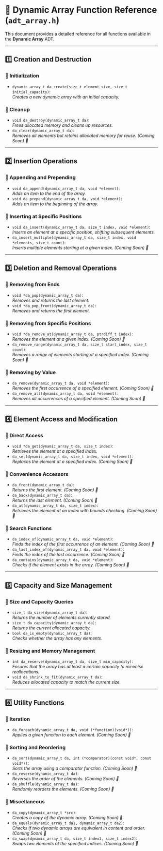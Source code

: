 # 📖 Dynamic Array Function Reference (`adt_array.h`)

This document provides a detailed reference for all functions available in the **Dynamic Array** ADT.

---

## 1️⃣ Creation and Destruction

### 🔹 Initialization  
- `dynamic_array_t da_create(size_t element_size, size_t initial_capacity)`:  
  _Creates a new dynamic array with an initial capacity._  

### 🔹 Cleanup  
- `void da_destroy(dynamic_array_t da)`:  
  _Frees allocated memory and cleans up resources._  
- `da_clear(dynamic_array_t da)`:  
  _Removes all elements but retains allocated memory for reuse._ _(Coming Soon) 🚀_ 

---

## 2️⃣ Insertion Operations

### 🔹 Appending and Prepending  
- `void da_append(dynamic_array_t da, void *element)`:  
  _Adds an item to the end of the array._  
- `void da_prepend(dynamic_array_t da, void *element)`:  
  _Adds an item to the beginning of the array._ 

### 🔹 Inserting at Specific Positions  
- `void da_insert(dynamic_array_t da, size_t index, void *element)`:  
  _Inserts an element at a specific position, shifting subsequent elements._ 
- `da_insert_multiple(dynamic_array_t da, size_t index, void *elements, size_t count)`:  
  _Inserts multiple elements starting at a given index._ _(Coming Soon) 🚀_

---

## 3️⃣ Deletion and Removal Operations  

### 🔹 Removing from Ends  
- `void *da_pop(dynamic_array_t da)`:  
  _Removes and returns the last element._ 
- `void *da_pop_front(dynamic_array_t da)`:  
  _Removes and returns the first element._

### 🔹 Removing from Specific Positions  
- `void *da_remove_at(dynamic_array_t da, ptrdiff_t index)`:  
  _Removes the element at a given index._ _(Coming Soon) 🚀_ 
- `da_remove_range(dynamic_array_t da, size_t start_index, size_t count)`:  
  _Removes a range of elements starting at a specified index._ _(Coming Soon) 🚀_

### 🔹 Removing by Value  
- `da_remove(dynamic_array_t da, void *element)`:  
  _Removes the first occurrence of a specified element._ _(Coming Soon) 🚀_
- `da_remove_all(dynamic_array_t da, void *element)`:  
  _Removes all occurrences of a specified element._ _(Coming Soon) 🚀_

---

## 4️⃣ Element Access and Modification  

### 🔹 Direct Access  
- `void *da_get(dynamic_array_t da, size_t index)`:  
  _Retrieves the element at a specified index._ 
- `da_set(dynamic_array_t da, size_t index, void *element)`:  
  _Replaces the element at a specified index._ _(Coming Soon) 🚀_  

### 🔹 Convenience Accessors  
- `da_front(dynamic_array_t da)`:  
  _Returns the first element._ _(Coming Soon) 🚀_
- `da_back(dynamic_array_t da)`:  
  _Returns the last element._ _(Coming Soon) 🚀_
- `da_at(dynamic_array_t da, size_t index)`:  
  _Retrieves the element at an index with bounds checking._ _(Coming Soon) 🚀_ 

### 🔹 Search Functions  
- `da_index_of(dynamic_array_t da, void *element)`:  
  _Finds the index of the first occurrence of an element._ _(Coming Soon) 🚀_  
- `da_last_index_of(dynamic_array_t da, void *element)`:  
  _Finds the index of the last occurrence._ _(Coming Soon) 🚀_
- `da_contains(dynamic_array_t da, void *element)`:  
  _Checks if the element exists in the array._ _(Coming Soon) 🚀_ 

---

## 5️⃣ Capacity and Size Management  

### 🔹 Size and Capacity Queries  
- `size_t da_size(dynamic_array_t da)`:  
  _Returns the number of elements currently stored._ 
- `size_t da_capacity(dynamic_array_t da)`:  
  _Returns the current allocated capacity._
- `bool da_is_empty(dynamic_array_t da)`:  
  _Checks whether the array has any elements._  

### 🔹 Resizing and Memory Management  
- `int da_reserve(dynamic_array_t da, size_t min_capacity)`:  
  _Ensures that the array has at least a certain capacity to minimise reallocations._
- `void da_shrink_to_fit(dynamic_array_t da)`:  
  _Reduces allocated capacity to match the current size._ 

---

## 6️⃣ Utility Functions  

### 🔹 Iteration  
- `da_foreach(dynamic_array_t da, void (*function)(void*))`:  
  _Applies a given function to each element._ _(Coming Soon) 🚀_

### 🔹 Sorting and Reordering  
- `da_sort(dynamic_array_t da, int (*comparator)(const void*, const void*))`:  
  _Sorts the array using a comparator function._ _(Coming Soon) 🚀_
- `da_reverse(dynamic_array_t da)`:  
  _Reverses the order of the elements._ _(Coming Soon) 🚀_
- `da_shuffle(dynamic_array_t da)`:  
  _Randomly reorders the elements._ _(Coming Soon) 🚀_

### 🔹 Miscellaneous  
- `da_copy(dynamic_array_t *src)`:  
  _Creates a copy of the dynamic array._ _(Coming Soon) 🚀_
- `da_equals(dynamic_array_t da1, dynamic_array_t da2)`:  
  _Checks if two dynamic arrays are equivalent in content and order._ _(Coming Soon) 🚀_
- `da_swap(dynamic_array_t da, size_t index1, size_t index2)`:  
  _Swaps two elements at the specified indices._ _(Coming Soon) 🚀_

